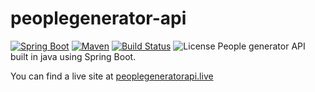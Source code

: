 # peoplegenerator-api
[![Spring Boot](https://img.shields.io/badge/Spring%20Boot-2.6.3-brightgreen)](https://spring.io/projects/spring-boot)
[![Maven](https://img.shields.io/badge/Maven-4.0.0-blue)](https://maven.apache.org/)
[![Build Status](https://img.shields.io/badge/Build-Passing-brightgreen)](https://github.com/user/repo/actions)
![License](https://img.shields.io/badge/License-GPL-blue)
People generator API built in java using Spring Boot.

You can find a live site at <a href="http://peoplegeneratorapi.live">peoplegeneratorapi.live</a>
